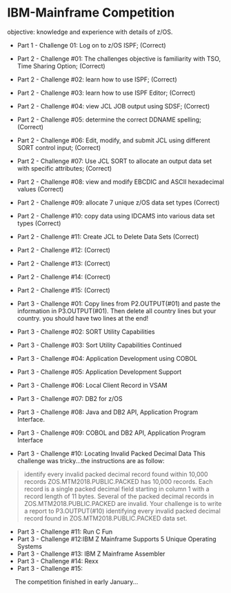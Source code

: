 # IBM-Mainframe Competition
objective: knowledge and experience with details of z/OS.

- Part 1 - Challenge 01: Log on to z/OS ISPF; (Correct)
- Part 2 - Challenge #01: The challenges objective is familiarity with TSO, Time Sharing Option; (Correct)
- Part 2 - Challenge #02: learn how to use ISPF; (Correct)
- Part 2 - Challenge #03:  learn how to use ISPF Editor; (Correct)
- Part 2 - Challenge #04:  view JCL JOB output using SDSF; (Correct)
- Part 2 - Challenge #05: determine the correct DDNAME spelling; (Correct)
- Part 2 - Challenge #06: Edit, modify, and submit JCL using different SORT control input; (Correct)
- Part 2 - Challenge #07: Use JCL SORT to allocate an output data set with specific attributes; (Correct)
- Part 2 - Challenge #08: view and modify EBCDIC and ASCII hexadecimal values (Correct)
- Part 2 - Challenge #09: allocate 7 unique z/OS data set types (Correct)
- Part 2 - Challenge #10: copy data using IDCAMS into various data set types (Correct)
- Part 2 - Challenge #11: Create JCL to Delete Data Sets (Correct)
- Part 2 - Challenge #12: (Correct)
- Part 2 - Challenge #13:  (Correct)
- Part 2 - Challenge #14:  (Correct)
- Part 2 - Challenge #15: (Correct)


- Part 3 - Challenge #01: Copy lines from P2.OUTPUT(#01) and paste the information in P3.OUTPUT(#01). Then delete all country lines but your country. you should have two lines at the end! 
- Part 3 - Challenge #02: SORT Utility Capabilities
- Part 3 - Challenge #03: Sort Utility Capabilities Continued
- Part 3 - Challenge #04: Application Development using COBOL
- Part 3 - Challenge #05: Application Development Support 
- Part 3 - Challenge #06: Local Client Record in VSAM
- Part 3 - Challenge #07: DB2 for z/OS
- Part 3 - Challenge #08: Java and DB2 API, Application Program Interface. 
- Part 3 - Challenge #09: COBOL and DB2 API, Application Program Interface
- Part 3 - Challenge #10: Locating Invalid Packed Decimal Data
This challenge was tricky...the instructions are as follow:
> identify every invalid packed decimal record found within 10,000 records ZOS.MTM2018.PUBLIC.PACKED has 10,000 records. Each record is a single packed decimal field starting in column 1 with a record length of 11 bytes. Several of the packed decimal records in ZOS.MTM2018.PUBLIC.PACKED are invalid. Your challenge is to write a report to P3.OUTPUT(#10) identifying every invalid packed decimal record found in ZOS.MTM2018.PUBLIC.PACKED data set.

- Part 3 - Challenge #11: Run C Fun
- Part 3 - Challenge #12:IBM Z Mainframe Supports 5 Unique Operating Systems
- Part 3 - Challenge #13: IBM Z Mainframe Assembler
- Part 3 - Challenge #14: Rexx
- Part 3 - Challenge #15:

 
The competition finished in early January...

